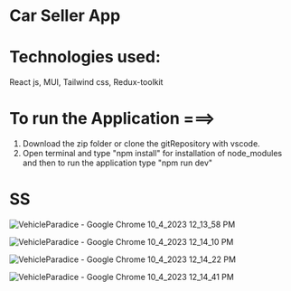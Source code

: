 # Car Seller App

 # Technologies used:
   React js, MUI, Tailwind css, Redux-toolkit

  # To run the Application ===>
1. Download the zip folder or clone the gitRepository with vscode.
2. Open terminal and type "npm install" for installation of node_modules and then to run the application type "npm run dev"

# SS
![VehicleParadice - Google Chrome 10_4_2023 12_13_58 PM](https://github.com/Mayukhy/Stazi-Technologies-Assignment-1--Car-Seller-App-/assets/107027766/d56a7060-912f-43db-bcaf-143b712812a1)

![VehicleParadice - Google Chrome 10_4_2023 12_14_10 PM](https://github.com/Mayukhy/Stazi-Technologies-Assignment-1--Car-Seller-App-/assets/107027766/bc93e965-a579-42d3-8e74-fa210a2131bb)

![VehicleParadice - Google Chrome 10_4_2023 12_14_22 PM](https://github.com/Mayukhy/Stazi-Technologies-Assignment-1--Car-Seller-App-/assets/107027766/3094ac67-239f-44d4-9595-3083b7fd89a0)

![VehicleParadice - Google Chrome 10_4_2023 12_14_41 PM](https://github.com/Mayukhy/Stazi-Technologies-Assignment-1--Car-Seller-App-/assets/107027766/10eaebf1-b49f-43f2-a7fd-4f8ae706d0a7)
